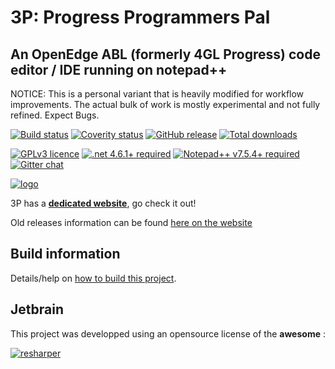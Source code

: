 # 3P: Progress Programmers Pal #

## An OpenEdge ABL (formerly 4GL Progress) code editor / IDE running on notepad++ ##

NOTICE: This is a personal variant that is heavily modified for workflow improvements. The actual bulk of work is mostly experimental and not fully refined. Expect Bugs.

[![Build status](https://ci.appveyor.com/api/projects/status/xo6ysno53ht2spjv?svg=true)](https://ci.appveyor.com/project/jcaillon/3p)
[![Coverity status](https://scan.coverity.com/projects/15362/badge.svg)](https://scan.coverity.com/projects/jcaillon-3p)
[![GitHub release](https://img.shields.io/github/release/jcaillon/3P.svg)](https://github.com/jcaillon/3P/releases/latest)
[![Total downloads](https://img.shields.io/github/downloads/jcaillon/3P/total.svg)](https://github.com/jcaillon/3P/releases)

[![GPLv3 licence](https://img.shields.io/badge/License-GPLv3-74A5C2.svg)](https://github.com/jcaillon/3P/blob/master/LICENSE)
[![.net 4.6.1+ required](https://img.shields.io/badge/Requires%20.NET-4.6.1+-C8597A.svg)](http://go.microsoft.com/fwlink/p/?LinkId=671744)
[![Notepad++ v7.5.4+ required](https://img.shields.io/badge/Requires%20Notepad++-v8.4.2-865FC5.svg)](https://notepad-plus-plus.org/downloads/v8.4.2/)
[![Gitter chat](https://badges.gitter.im/Join%20Chat.svg)](https://gitter.im/_3P/discuss?utm_source=badge&utm_medium=badge&utm_campaign=pr-badge&utm_content=badge)

[![logo](docs/images/notepad_and_3P.png)](https://jcaillon.github.io/3P/)

3P has a **[dedicated website](https://jcaillon.github.io/3P/)**, go check it out!

Old releases information can be found [here on the website](https://jcaillon.github.io/3P/#/versions)

## Build information

Details/help on [how to build this project](docs/BUILD.md).

## Jetbrain ##

This project was developped using an opensource license of the **awesome** :

[![resharper](docs/images/resharper.png)](https://www.jetbrains.com/)
